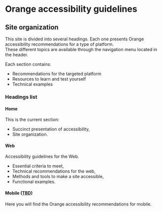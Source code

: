 # Orange accessibility guidelines

<h2 class="page-title">Site organization</h2>
<script>$(document).ready(function () {
    setBreadcrumb([{"label":"Organization"}]);
});</script>

This site is divided into several headings. Each one presents Orange accessibility recommendations for a type of platform.  
These different topics are available through the navigation menu located in the header.

Each section contains:
- Recommendations for the targeted platform
- Resources to learn and test yourself
- Technical examples

### Headings list
#### Home
This is the current section:
- Succinct presentation of accessibility,
- Site organization.

#### Web
Accessibility guidelines for the Web.
- Essential criteria to meet,
- Technical recommendations for the web,
- Methods and tools to make a site accessible,
- Functional examples.

#### Mobile (<abbr title="to be done">TBD</abbr>)
Here you will find the Orange accessibility recommendations for mobile.

&nbsp;
<!--  This file is part of a11y-guidelines | Our vision of mobile & web accessibility guidelines and best practices, with valid/invalid examples.
 Copyright (C) 2016  Orange SA
 See the Creative Commons Legal Code Attribution-ShareAlike 3.0 Unported License for more details (LICENSE file). -->